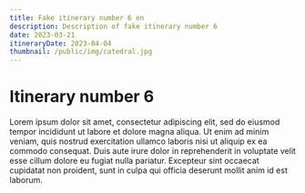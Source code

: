 ```yaml
---
title: Fake itinerary number 6 en 
description: Description of fake itinerary number 6
date: 2023-03-21
itineraryDate: 2023-04-04
thumbnail: /public/img/catedral.jpg
---
```


# Itinerary number 6

Lorem ipsum dolor sit amet, consectetur adipiscing elit, sed do eiusmod tempor incididunt ut labore et dolore magna aliqua. Ut enim ad minim veniam, quis nostrud exercitation ullamco laboris nisi ut aliquip ex ea commodo consequat. Duis aute irure dolor in reprehenderit in voluptate velit esse cillum dolore eu fugiat nulla pariatur. Excepteur sint occaecat cupidatat non proident, sunt in culpa qui officia deserunt mollit anim id est laborum.
